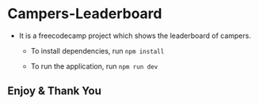 # Campers-Leaderboard

* It is a freecodecamp project which shows the leaderboard of campers.

  * To install dependencies, run 
    `
    npm install
    `
    
  * To run the application, run
    `
    npm run dev
    `
    
## Enjoy & Thank You
